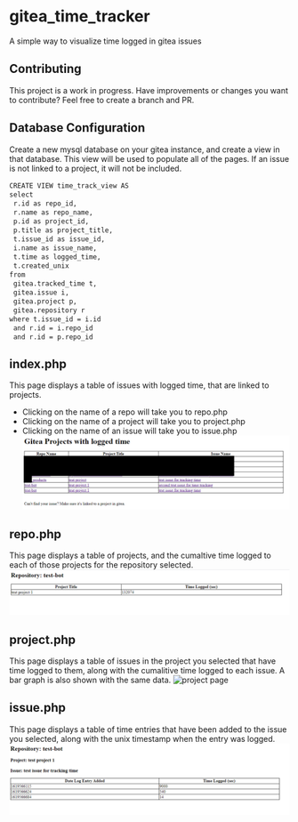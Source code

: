 # gitea_time_tracker
A simple way to visualize time logged in gitea issues

## Contributing
This project is a work in progress.  Have improvements or changes you want to contribute? Feel free to create a branch and PR.

## Database Configuration
Create a new mysql database on your gitea instance, and create a view in that database.  This view will be used to populate all of the pages.  If an issue is not linked to a project, it will not be included.

```
CREATE VIEW time_track_view AS
select
 r.id as repo_id,
 r.name as repo_name,
 p.id as project_id,
 p.title as project_title,
 t.issue_id as issue_id,
 i.name as issue_name,
 t.time as logged_time,
 t.created_unix
from
 gitea.tracked_time t,
 gitea.issue i,
 gitea.project p,
 gitea.repository r
where t.issue_id = i.id
 and r.id = i.repo_id
 and r.id = p.repo_id
```

## index.php
This page displays a table of issues with logged time, that are linked to projects.
* Clicking on the name of a repo will take you to repo.php
* Clicking on the name of a project will take you to project.php
* Clicking on the name of an issue will take you to issue.php
![index page](images/index_page.png)

## repo.php
This page displays a table of projects, and the cumaltive time logged to each of those projects for the repository selected.
![repo page](images/repo.png)

## project.php
This page displays a table of issues in the project you selected that have time logged to them, along with the cumalitive time logged to each issue.  A bar graph is also shown with the same data.
![project page](imapges/project.png)

## issue.php
This page displays a table of time entries that have been added to the issue you selected, along with the unix timestamp when the entry was logged.
![issue page](images/issue.png)

